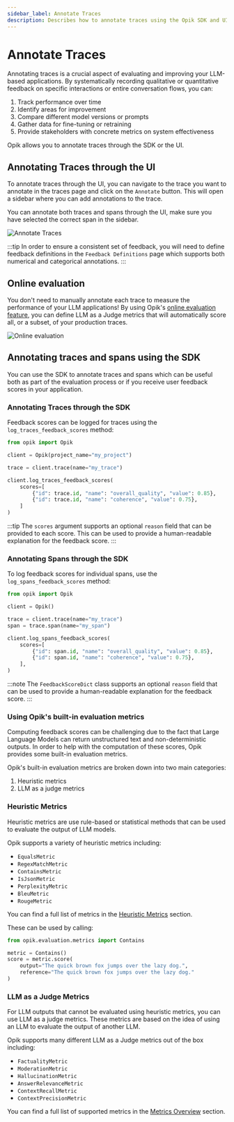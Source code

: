 ```yaml
---
sidebar_label: Annotate Traces
description: Describes how to annotate traces using the Opik SDK and UI
---
```


# Annotate Traces

Annotating traces is a crucial aspect of evaluating and improving your LLM-based applications. By systematically recording qualitative or quantitative feedback on specific interactions or entire conversation flows, you can:

1. Track performance over time
2. Identify areas for improvement
3. Compare different model versions or prompts
4. Gather data for fine-tuning or retraining
5. Provide stakeholders with concrete metrics on system effectiveness

Opik allows you to annotate traces through the SDK or the UI.

## Annotating Traces through the UI

To annotate traces through the UI, you can navigate to the trace you want to annotate in the traces page and click on the `Annotate` button. This will open a sidebar where you can add annotations to the trace.

You can annotate both traces and spans through the UI, make sure you have selected the correct span in the sidebar.

![Annotate Traces](/img/tracing/annotate_traces.png)

:::tip
In order to ensure a consistent set of feedback, you will need to define feedback definitions in the `Feedback Definitions` page which supports both numerical and categorical annotations.
:::

## Online evaluation

You don't need to manually annotate each trace to measure the performance of your LLM applications! By using Opik's [online evaluation feature](/production/rules.md), you can define LLM as a Judge metrics that will automatically score all, or a subset, of your production traces.

![Online evaluation](/img/production/online_evaluation.gif)

## Annotating traces and spans using the SDK

You can use the SDK to annotate traces and spans which can be useful both as part of the evaluation process or if you receive user feedback scores in your application.

### Annotating Traces through the SDK

Feedback scores can be logged for traces using the `log_traces_feedback_scores` method:

```python
from opik import Opik

client = Opik(project_name="my_project")

trace = client.trace(name="my_trace")

client.log_traces_feedback_scores(
    scores=[
        {"id": trace.id, "name": "overall_quality", "value": 0.85},
        {"id": trace.id, "name": "coherence", "value": 0.75},
    ]
)
```

:::tip
The `scores` argument supports an optional `reason` field that can be provided to each score. This can be used to provide a human-readable explanation for the feedback score.
:::

### Annotating Spans through the SDK

To log feedback scores for individual spans, use the `log_spans_feedback_scores` method:

```python
from opik import Opik

client = Opik()

trace = client.trace(name="my_trace")
span = trace.span(name="my_span")

client.log_spans_feedback_scores(
    scores=[
        {"id": span.id, "name": "overall_quality", "value": 0.85},
        {"id": span.id, "name": "coherence", "value": 0.75},
    ],
)
```

:::note
The `FeedbackScoreDict` class supports an optional `reason` field that can be used to provide a human-readable explanation for the feedback score.
:::

### Using Opik's built-in evaluation metrics

Computing feedback scores can be challenging due to the fact that Large Language Models can return unstructured text and non-deterministic outputs. In order to help with the computation of these scores, Opik provides some built-in evaluation metrics.

Opik's built-in evaluation metrics are broken down into two main categories:

1. Heuristic metrics
2. LLM as a judge metrics

### Heuristic Metrics

Heuristic metrics are use rule-based or statistical methods that can be used to evaluate the output of LLM models.

Opik supports a variety of heuristic metrics including:

- `EqualsMetric`
- `RegexMatchMetric`
- `ContainsMetric`
- `IsJsonMetric`
- `PerplexityMetric`
- `BleuMetric`
- `RougeMetric`

You can find a full list of metrics in the [Heuristic Metrics](/evaluation/metrics/heuristic_metrics.md) section.

These can be used by calling:

```python
from opik.evaluation.metrics import Contains

metric = Contains()
score = metric.score(
    output="The quick brown fox jumps over the lazy dog.",
    reference="The quick brown fox jumps over the lazy dog."
)
```

### LLM as a Judge Metrics

For LLM outputs that cannot be evaluated using heuristic metrics, you can use LLM as a judge metrics. These metrics are based on the idea of using an LLM to evaluate the output of another LLM.

Opik supports many different LLM as a Judge metrics out of the box including:

- `FactualityMetric`
- `ModerationMetric`
- `HallucinationMetric`
- `AnswerRelevanceMetric`
- `ContextRecallMetric`
- `ContextPrecisionMetric`

You can find a full list of supported metrics in the [Metrics Overview](/evaluation/metrics/overview.md) section.
